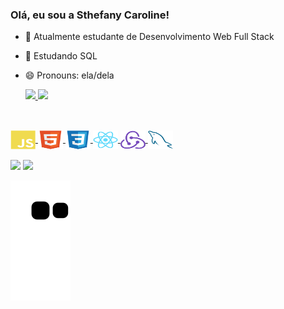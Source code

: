 ### Olá, eu sou a Sthefany Caroline!

- 🔭 Atualmente estudante de Desenvolvimento Web Full Stack
- 🌱 Estudando SQL
- 😄 Pronouns: ela/dela
  
  <div align="flex">
  <a href="https://github.com/sthecso">
  <img height="180em" src="https://github-readme-stats.vercel.app/api?username=sthecso&show_icons=true&theme=aura_dark&include_all_commits=true&count_private=true"/>
  <img height="180em" src="https://github-readme-stats.vercel.app/api/top-langs/?username=sthecso&layout=compact&langs_count=7&theme=aura_dark"/>
</div>
  
  ##
  
 <div>
   <div style="display: inline_block"><br>
  <img align="center" alt="Sthe-Js" height="30" width="40" src="https://raw.githubusercontent.com/devicons/devicon/master/icons/javascript/javascript-plain.svg">
  <img align="center" alt="Sthe-HTML" height="30" width="40" src="https://raw.githubusercontent.com/devicons/devicon/master/icons/html5/html5-original.svg">
  <img align="center" alt="Sthe-CSS" height="30" width="40" src="https://raw.githubusercontent.com/devicons/devicon/master/icons/css3/css3-original.svg">
  <img align="center" alt="Sthe-React" height="30" width="40" src="https://raw.githubusercontent.com/devicons/devicon/master/icons/react/react-original.svg">
  <img align="center" alt="Sthe-Redux" height="30" width="40" src="https://raw.githubusercontent.com/devicons/devicon/master/icons/redux/redux-original.svg">
  <img align="center" alt="Sthe-SQL" height="30" width="40" src="https://raw.githubusercontent.com/devicons/devicon/master/icons/mysql/mysql-original.svg">
   </div>
</div>

<div><br>
  <a href = "mailto:sthecarol0411@gmail.com"><img src="https://img.shields.io/badge/-Gmail-%23333?style=for-the-badge&logo=gmail&logoColor=white" target="_blank"></a>
  <a href="https://www.linkedin.com/in/sthefany-caroline/" target="_blank"><img src="https://img.shields.io/badge/-LinkedIn-%230077B5?style=for-the-badge&logo=linkedin&logoColor=white" target="_blank"></a> 
  
 ![Snake animation](https://github.com/sthecso/sthecso/blob/output/github-contribution-grid-snake.svg)
</div>
